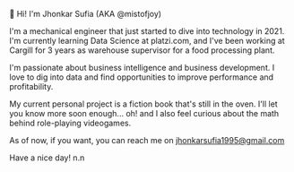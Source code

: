 👋 Hi! I'm Jhonkar Sufia (AKA @mistofjoy)

I'm a mechanical engineer that just started to dive into technology in 2021. I'm currently learning Data Science at platzi.com, and I've been working at Cargill for 3 years as warehouse supervisor for a food processing plant.

I'm passionate about business intelligence and business development. I love to dig into data and find opportunities to improve performance and profitability.

My current personal project is a fiction book that's still in the oven. I'll let you know more soon enough... oh! and I also feel curious about the math behind role-playing videogames.

As of now, if you want, you can reach me on jhonkarsufia1995@gmail.com

Have a nice day! n.n

<!---
mistofjoy/mistofjoy is a ✨ special ✨ repository because its `README.md` (this file) appears on your GitHub profile.
You can click the Preview link to take a look at your changes.
--->
